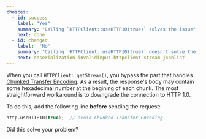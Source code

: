 ```yaml
---
choices:
  - id: success
    label: "Yes"
    summary: "Calling `HTTPClient::useHTTP10(true)` solves the issue"
    next: done
  - id: changed
    label:  "No"
    summary: "Calling `HTTPClient::useHTTP10(true)` doesn't solve the issue"
    next: deserialization-invalidinput-httpclient-stream-jsonlint
---
```


When you call `HTTPClient::getStream()`, you bypass the part that handles [Chunked Transfer Encoding](https://en.wikipedia.org/wiki/Chunked_transfer_encoding).
As a result, the response's body may contain some hexadecimal number at the begining of each chunk.
The most straightforward workaround is to downgrade the connection to HTTP 1.0.

To do this, add the following line **before** sending the request:

```c++
http.useHTTP10(true);  // avoid Chunked Transfer Encoding
```

Did this solve your problem?
